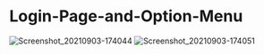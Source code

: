 # Login-Page-and-Option-Menu
![Screenshot_20210903-174044](https://user-images.githubusercontent.com/86973880/132003624-91780c56-d852-4a36-8adc-f460eb1fe9a5.jpg)
![Screenshot_20210903-174051](https://user-images.githubusercontent.com/86973880/132003625-2598c5b5-43dd-4b1a-b31a-045c902c27c7.jpg)
